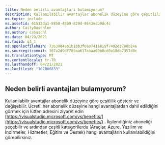 ```yaml
---
title: Neden belirli avantajları bulamıyorum?
description: Kullanılabilir avantajlar abonelik düzeyine göre çeşitlilik gösterir ve değişebilir. Her abonelik düzeyine hangi avantajların dahil edildiğini görmek...
ms.topic: include
ms.assetid: 61513da1-8850-48b9-829d-8643ecb9dc4c
author: CaityBuschlen
ms.author: cabuschl
ms.date: 04/20/2021
ms.faqid: q3_1
ms.openlocfilehash: 7363004ab1b18b3f0a0741ae19f7492d3700b246
ms.sourcegitcommit: 367a2d9df789aa617abaa09b0cd0a18db7357d0c
ms.translationtype: MT
ms.contentlocale: tr-TR
ms.lasthandoff: 04/21/2021
ms.locfileid: "107800833"
---
```

## <a name="why-cant-i-find-certain-benefits"></a>Neden belirli avantajları bulamıyorum? 

Kullanılabilir avantajlar abonelik düzeyine göre çeşitlilik gösterir ve değişebilir. Ücretli her abonelik düzeyine hangi avantajlardan dahil edildiğini görmek için lütfen adresini ziyaret edin [https://visualstudio.microsoft.com/vs/benefits/](https://visualstudio.microsoft.com/vs/benefits/) . İlgilendiğiniz aboneliği seçebilir ve ardından çeşitli kategorilerde (Araçlar, Azure, Yazılım ve İndirmeler, Hizmetler; Eğitim ve Destek) hangi avantajların kullanılabildiğini görebilirsiniz.
